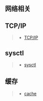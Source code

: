 ## 网络相关

## TCP/IP	
>- [TCP/IP](./README.tcp.ip.md)

## sysctl
>- [sysctl](./README.sysctl.md)

## 缓存
>- [cache](./README.cache.md)